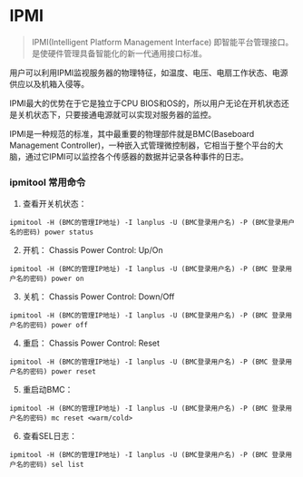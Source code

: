 # IPMI

>  IPMI(Intelligent Platform Management Interface) 即智能平台管理接口。是使硬件管理具备智能化的新一代通用接口标准。

用户可以利用IPMI监视服务器的物理特征，如温度、电压、电扇工作状态、电源供应以及机箱入侵等。

IPMI最大的优势在于它是独立于CPU BIOS和OS的，所以用户无论在开机状态还是关机状态下，只要接通电源就可以实现对服务器的监控。

IPMI是一种规范的标准，其中最重要的物理部件就是BMC(Baseboard Management Controller)，一种嵌入式管理微控制器，它相当于整个平台的大脑，通过它IPMI可以监控各个传感器的数据并记录各种事件的日志。



### ipmitool 常用命令

1. 查看开关机状态：

```shell
ipmitool -H (BMC的管理IP地址) -I lanplus -U (BMC登录用户名) -P (BMC登录用户名的密码) power status
```

2. 开机：
    Chassis Power Control: Up/On

  ```shell
  ipmitool -H (BMC的管理IP地址) -I lanplus -U (BMC登录用户名) -P (BMC 登录用户名的密码) power on
  ```

3. 关机：
    Chassis Power Control: Down/Off

  ```shell
  ipmitool -H (BMC的管理IP地址) -I lanplus -U (BMC登录用户名) -P (BMC 登录用户名的密码) power off
  ```

4. 重启：
    Chassis Power Control: Reset

  ```shell
  ipmitool -H (BMC的管理IP地址) -I lanplus -U (BMC登录用户名) -P (BMC 登录用户名的密码) power reset
  ```

5. 重启动BMC：

```shell
ipmitool -H (BMC的管理IP地址) -I lanplus -U (BMC登录用户名) -P (BMC 登录用户名的密码) mc reset <warm/cold>
```

6. 查看SEL日志：

```shell
ipmitool -H (BMC的管理IP地址) -I lanplus -U (BMC登录用户名) -P (BMC 登录用户名的密码) sel list
```

